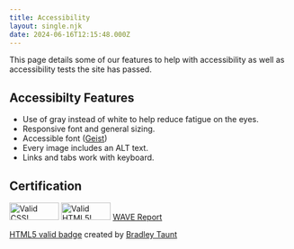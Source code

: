 ```yaml
---
title: Accessibility
layout: single.njk
date: 2024-06-16T12:15:48.000Z
---
```


This page details some of our features to help with accessibility as well as accessibility tests the site has passed.

## Accessibilty Features

- Use of gray instead of white to help reduce fatigue on the eyes.
- Responsive font and general sizing.
- Accessible font ([Geist](https://vercel.com/font))
- Every image includes an ALT text.
- Links and tabs work with keyboard.

## Certification

<a href="https://jigsaw.w3.org/css-validator/check/referer" style="display:inline-block;">
    <img style="width:88px;height:31px"
            src="/static/images/buttons/vcss.png"
            alt="Valid CSS!" />
</a>
<a href="https://html5.validator.nu/?doc=https%3A%2F%2Fsurfscape.neocities.org" style="display:inline-block;">
    <img src="/static/images/buttons/vhtml5.png" alt="Valid HTML5!" style="width:88px;height:31px;"/>
</a>
<a href="https://wave.webaim.org/report#/surfscape.neocities.org">WAVE Report</a>

<p> <a href="https://github.com/bradleytaunt/html5-valid-badge">HTML5 valid badge</a> created by <a href="https://btxx.org/">Bradley Taunt</a></p>

